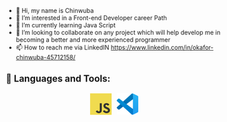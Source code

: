 - 👋 Hi, my name is Chinwuba 
- 👀 I’m interested in a Front-end Developer career Path 
- 🌱 I’m currently learning Java Script 
- 💞️ I’m looking to collaborate on any project which will help develop me in becoming a better and more experienced programmer
- 📫 How to reach me via LinkedIN https://www.linkedin.com/in/okafor-chinwuba-45712158/



## 🧰 Languages and Tools:
<p align="center">
<img src="https://raw.githubusercontent.com/github/explore/80688e429a7d4ef2fca1e82350fe8e3517d3494d/topics/javascript/javascript.png" alt="Javascript" height="50" style="vertical-align:top; margin:4px">
<img src="https://raw.githubusercontent.com/github/explore/80688e429a7d4ef2fca1e82350fe8e3517d3494d/topics/visual-studio-code/visual-studio-code.png" alt="VS Code" height="50" style="vertical-align:top; margin:4px">
</p>
